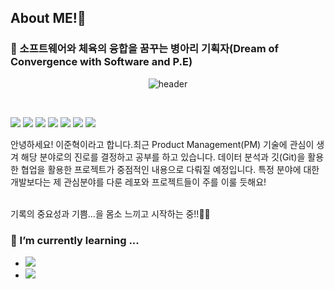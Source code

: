 ## About ME!👋 
<h3>🚀 소프트웨어와 체육의 융합을 꿈꾸는 병아리 기획자(Dream of Convergence with Software and P.E) </h3>
<p align="center">
 
  <img src="https://capsule-render.vercel.app/api?type=rounded&color=timeGradient&text=Welcome%20to%20JHK's%20GitHub%20👋&animation=twinkling&fontSize=50&fontAlignY=50&fontAlign=50&height=100" alt="header">
</p>
<!-- <img src="https://img.shields.io/badge/작성하려는 텍스트-색상코드?style=flat-square&logo=아이콘명&logoColor=white"/> -->



<!-- [![leejoon2067's GitHub stats](https://github-readme-stats.vercel.app/api?username=leejoon2067)](https://github.com/anuraghazra/github-readme-stats) -->
<br>

<img src="https://img.shields.io/badge/python-3776AB?style=for-the-badge&logo=python&logoColor=white"/> <img src="https://img.shields.io/badge/MySQL-4479A1?style=for-the-badge&logo=MySQL&logoColor=white"> <img src="https://img.shields.io/badge/github-181717?style=for-the-badge&logo=github&logoColor=white"> <img src="https://img.shields.io/badge/VS%20Code-0078d7.svg?style=for-the-badge&logo=visual-studio-code&logoColor=white"/> <img src="https://img.shields.io/badge/Kaggle-035a7d?style=for-the-badge&logo=kaggle&logoColor=white"/> <img src="https://img.shields.io/badge/flutter-02569B?style=for-the-badge&logo=flutter&logoColor=white"> <img src="https://img.shields.io/badge/dart-0175C2?=style=for-the-badge&logo=dart&logoColor=white">

 안녕하세요! 이준혁이라고 합니다.최근 Product Management(PM) 기술에 관심이 생겨 해당 분야로의 진로를 결정하고 공부를 하고 있습니다. 데이터 분석과 깃(Git)을 활용한 협업을 활용한 프로젝트가 중점적인 내용으로 다뤄질 예정입니다. 
 특정 분야에 대한 개발보다는 제 관심분야를 다룬 레포와 프로젝트들이 주를 이룰 듯해요! <br><br>


기록의 중요성과 기쁨...을 몸소 느끼고 시작하는 중!!👩‍🚀
</p>

### 🌱 I’m currently learning ...
- <img src="https://img.shields.io/badge/Python-3766AB?style=flat-square&logo=Python&logoColor=white"/>
- <img src="https://img.shields.io/badge/MySQL-4479A1?style=for-the-badge&logo=MySQL&logoColor=white">

<!-- ### - 📫 How to reach me: ...**leejoon2067/leejoon2067** is a ✨ _special_ ✨ repository because its `README.md` (this file) appears on your GitHub profile.
<a href="[https://jhklee-coder.tistory.com/]" target="(https://jhklee-coder.tistory.com/)"><img src="https://img.shields.io/badge/[Tistory]-[000000]?style=flat-square&logo=[Tistory]&logoColor=white"/></a> <br>
<a href="[https://www.instagram.com/jhk_01_22/]" target="https://www.instagram.com/jhk_01_22/"><img src="https://img.shields.io/badge/[Instagram]-[000000]?style=flat-square&logo=[Tistory]&logoColor=white"/></a>
Here are some ideas to get you started:

- 🔭 I’m currently working on ...
- 🌱 I’m currently learning ...
- 👯 I’m looking to collaborate on ...
- 🤔 I’m looking for help with ...
- 💬 Ask me about ...
- 📫 How to reach me: ...
- 😄 Pronouns: ...
- ⚡ Fun fact: ...
-->
